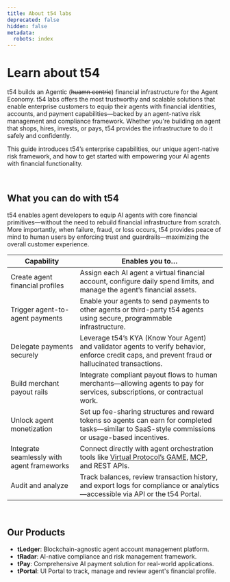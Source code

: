 ```yaml
---
title: About t54 labs
deprecated: false
hidden: false
metadata:
  robots: index
---
```

# Learn about t54

t54 builds an Agentic (~~huamn centric~~) financial infrastructure for the Agent Economy. t54 labs offers the most trustworthy and scalable solutions that enable enterprise customers to equip their agents with financial identities, accounts, and payment capabilities—backed by an agent-native risk management and compliance framework. Whether you're building an agent that shops, hires, invests, or pays, t54 provides the infrastructure to do it safely and confidently.

This guide introduces t54’s enterprise capabilities, our unique agent-native risk framework, and how to get started with empowering your AI agents with financial functionality.

<br />

## What you can do with t54

t54 enables agent developers to equip AI agents with core financial primitives—without the need to rebuild financial infrastructure from scratch. More importantly, when failure, fraud, or loss occurs, t54 provides peace of mind to human users by enforcing trust and guardrails—maximizing the overall customer experience.

| **Capability**                             | **Enables you to…**                                                                                                                                                                                                                     |
| ------------------------------------------ | --------------------------------------------------------------------------------------------------------------------------------------------------------------------------------------------------------------------------------------- |
| Create agent financial profiles            | Assign each AI agent a virtual financial account, configure daily spend limits, and manage the agent’s financial assets.                                                                                                                |
| Trigger agent-to-agent payments            | Enable your agents to send payments to other agents or third-party t54 agents using secure, programmable infrastructure.                                                                                                                |
| Delegate payments securely                 | Leverage t54’s KYA (Know Your Agent) and validator agents to verify behavior, enforce credit caps, and prevent fraud or hallucinated transactions.                                                                                      |
| Build merchant payout rails                | Integrate compliant payout flows to human merchants—allowing agents to pay for services, subscriptions, or contractual work.                                                                                                            |
| Unlock agent monetization                  | Set up fee-sharing structures and reward tokens so agents can earn for completed tasks—similar to SaaS-style commissions or usage-based incentives.                                                                                     |
| Integrate seamlessly with agent frameworks | Connect directly with agent orchestration tools like [Virtual Protocol’s GAME](https://github.com/game-by-virtuals/game-python/tree/main/plugins/tLedger), [MCP](https://www.anthropic.com/news/model-context-protocol), and REST APIs. |
| Audit and analyze                          | Track balances, review transaction history, and export logs for compliance or analytics—accessible via API or the t54 Portal.                                                                                                           |

<br />

## Our Products

* **tLedger**: Blockchain-agnostic agent account management platform.
* **tRadar**: AI-native compliance and risk management framework.
* **tPay**: Comprehensive AI payment solution for real-world applications.
* **tPortal**: UI Portal to track, manage and review agent's financial profile.
